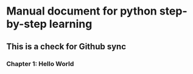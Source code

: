 
# Manual document for python step-by-step learning

## This is a check for Github sync

### Chapter 1: Hello World
